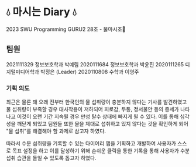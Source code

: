 # 💧 마시는 Diary 💧
2023 SWU Programming GURU2 
28조 - 물마시조🥛

## 팀원
2021111329 정보보호학과 박예림
2020111684 정보보호학과 박윤진
2020111265 디지털미디어학과 박정은 (Leader)
2020110808 수학과 이영주

### 기획 의도
최근은 물론 꽤 오래 전부터 한국인의 물 섭취량이 충분하지 않다는 기사를 발견하였고
물 섭취량이 부족할 경우 대사작용이 저하되어 피로감, 두통, 정서불안 등의 증세가 나타나고 이것이 오랜 기간 지속될 경우 만성 탈수 상태에 빠지게 될 수 있다.
이를 통해 심각성을 깨닫게 되었고 팀원들 또한 물을 제대로 섭취하고 있지 않다는 것을 확인하게 되어 "물 섭취"를 해결해야 할 과제로 삼고자 하였다.

따라서 수분 섭취량을 기록할 수 있는 다이어리 앱을 기획하고 개발하여
사용자가 스스로 목표 설정을 하고 이를 달성하기 위해 손쉬운 클릭을 통한 기록을 통해 사용자가 수분 섭취 습관을 들일 수 있도록 돕고자 하였다.
